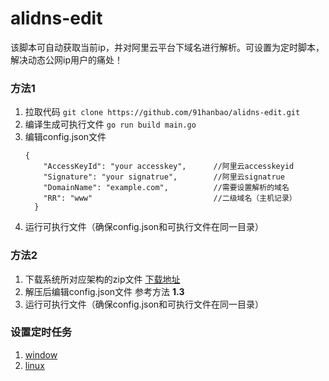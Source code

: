 # alidns-edit 
该脚本可自动获取当前ip，并对阿里云平台下域名进行解析。可设置为定时脚本，解决动态公网ip用户的痛处！

### 方法1
1.  拉取代码 ` git clone https://github.com/91hanbao/alidns-edit.git ` 
2.  编译生成可执行文件 ` go run build main.go `   
3.  编辑config.json文件
    ```
    {
        "AccessKeyId": "your accesskey",      //阿里云accesskeyid
        "Signature": "your signatrue",        //阿里云signatrue
        "DomainName": "example.com",          //需要设置解析的域名
        "RR": "www"                           //二级域名（主机记录）
      }
    ```
 4. 运行可执行文件（确保config.json和可执行文件在同一目录）
 
 ### 方法2
 1. 下载系统所对应架构的zip文件 [下载地址](https://github.com/91hanbao/alidns-edit/releases/tag/1.0)
 2. 解压后编辑config.json文件 参考方法 **1.3** 
 3. 运行可执行文件（确保config.json和可执行文件在同一目录）
 
### 设置定时任务
1. [window](https://blog.csdn.net/liu050604/article/details/82590504)
2. [linux](https://www.cnblogs.com/yjbjingcha/p/7006983.html)
